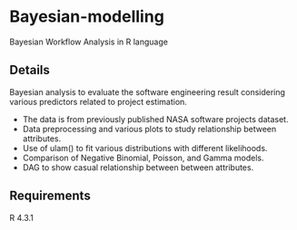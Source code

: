 # Bayesian-modelling
Bayesian Workflow Analysis in R language 

## Details
Bayesian analysis to evaluate the software engineering result considering various predictors related to project estimation. 

* The data is from previously published NASA software projects dataset. 
* Data preprocessing and various plots to study relationship between attributes.
* Use of ulam() to fit various distributions with different likelihoods.
* Comparison of Negative Binomial, Poisson, and Gamma models.
* DAG to show casual relationship between between attributes.


## Requirements
R 4.3.1

